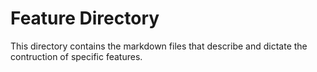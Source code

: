 # Feature Directory

This directory contains the markdown files that describe and dictate the contruction of specific features.

